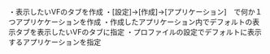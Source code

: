 <!--
title:   Salesforce ログイン後に任意のVFを表示
tags:    Salesforce
id:      97f9986f03c31393d2f1
private: false
-->
・表示したいVFのタブを作成
・[設定]→[作成]→[アプリケーション]　で何か１つアプリケケーションを作成
・作成したアプリケーション内でデフォルトの表示タブを表示したいVFのタブに指定
・プロファイルの設定でデフォルトに表示するアプリケーションを指定